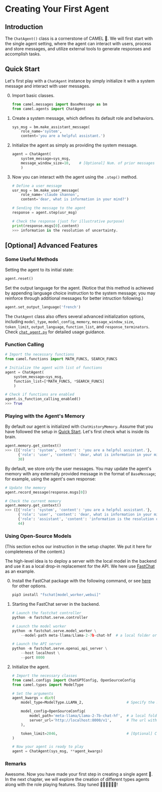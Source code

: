 # Creating Your First Agent
<!--
In this tutorial, we will explore the `ChatAgent` class. The topics covered include:

1.
2.
3.
4.  -->

## Introduction

The `ChatAgent()` class is a cornerstone of CAMEL 🐫. We will first start with the single agent setting, where the agent can interact with users, process and store messages, and utilize external tools to generate responses and accomplish tasks.

## Quick Start
Let's first play with a `ChatAgent` instance by simply initialize it with a system message and interact with user messages.

0. Import basic classes.
    ```python
    from camel.messages import BaseMessage as bm
    from camel.agents import ChatAgent
    ```

1. Create a system message, which defines its default role and behaviors.
    ```python
    sys_msg = bm.make_assistant_message(
        role_name='system',
        content='you are a helpful assistant.')
    ```
2. Initialize the agent as simply as providing the system message.
    ```python
    agent = ChatAgent(
        system_message=sys_msg,
        message_window_size=10,    # [Optional] Num. of prior messages to store
        )
    ```
3. Now you can interact with the agent using the `.step()` method.
    ```python
    # Define a user message
    usr_msg = bm.make_user_message(
        role_name='claude shannon',
        content='dear, what is information in your mind?')

    # Sending the message to the agent
    response = agent.step(usr_msg)

    # Check the response (just for illustrative purpose)
    print(response.msgs[0].content)
    >>> information is the resolution of uncertainty.
    ```

## [Optional] Advanced Features

### Some Useful Methods
Setting the agent to its initial state:
```python
agent.reset()
```
Set the output language for the agent. (Notice that this method is achieved by appending language choice instruction to the system message; you may reinforce through additional messages for better intruction following.)
```python
agent.set_output_language('french')
```
The `ChatAgent` class also offers several advanced initialization options, including `model_type`, `model_config`, `memory`, `message_window_size`, `token_limit`, `output_language`, `function_list`, and `response_terminators`. Check [`chat_agent.py`](https://github.com/camel-ai/camel/blob/master/camel/agents/chat_agent.py) for detailed usage guidance.

### Function Calling
```python
# Import the necessary functions
from camel.functions import MATH_FUNCS, SEARCH_FUNCS

# Initialize the agent with list of functions
agent = ChatAgent(
    system_message=sys_msg,        
    function_list=[*MATH_FUNCS, *SEARCH_FUNCS]
    )

# Check if functions are enabled
agent.is_function_calling_enabled()
>>> True
```

### Playing with the Agent's Memory
By default our agent is initialized with `ChatHistoryMemory`. Assume that you have followed the setup in [Quick Start](#quick-start). Let's first check what is inside its brain.
```python
agent.memory.get_context()
>>> ([{'role': 'system', 'content': 'you are a helpful assistant.'},
      {'role': 'user', 'content': 'dear, what is information in your mind?'}],
      30)
```
By default, we store only the user messages. You may update the agent's memory with any externally provided message in the format of `BaseMessage`; for example, using the agent's own response:
```python
# Update the memory
agent.record_message(response.msgs[0])
```
```python
# Check the current memory
agent.memory.get_context()
>>> ([{'role': 'system', 'content': 'you are a helpful assistant.'},
      {'role': 'user', 'content': 'dear, what is information in your mind?'}],
      {'role': 'assistant', 'content': 'information is the resolution of uncertainty.'}
      44)
```



### Using Open-Source Models
(This section echos our instruction in the setup chapter. We put it here for completeness of the content.)

The high-level idea is to deploy a server with the local model in the backend and use it as a local drop-in replacement for the API. We here use [FastChat](https://github.com/lm-sys/FastChat/blob/main/docs/openai_api.md) as an example.

0. Install the FastChat package with the following command, or see [here](https://github.com/lm-sys/FastChat/tree/main#install) for other options.
    ```bash
    pip3 install "fschat[model_worker,webui]"
    ```

1. Starting the FastChat server in the backend.
    ```python
    # Launch the fastchat controller
    python -m fastchat.serve.controller

    # Launch the model worker
    python -m fastchat.serve.model_worker \
        --model-path meta-llama/Llama-2-7b-chat-hf  # a local folder or HuggingFace repo Name

    # Launch the API server
    python -m fastchat.serve.openai_api_server \
        --host localhost \
        --port 8000
    ```


2. Initialize the agent.
    ```python
    # Import the necessary classes
    from camel.configs import ChatGPTConfig, OpenSourceConfig
    from camel.types import ModelType

    # Set the arguments
    agent_kwargs = dict(
        model_type=ModelType.LLAMA_2,                    # Specify the model type

        model_config=OpenSourceConfig(
            model_path='meta-llama/Llama-2-7b-chat-hf',  # a local folder or HuggingFace repo Name
            server_url='http://localhost:8000/v1',       # The url with the set port number
        ),

        token_limit=2046,                                # [Optional] Choose the ideal limit
    )

    # Now your agent is ready to play
    agent = ChatAgent(sys_msg, **agent_kwargs)
    ```

### Remarks
Awesome. Now you have made your first step in creating a single agent 🐫. In the next chapter, we will explore the creation of different types agents along with the role playing features. Stay tuned 🦖🐆🐘🦒🦘🦕!
